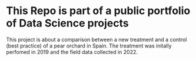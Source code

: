 # This Repo is part of a public portfolio of Data Science projects

This project is about a comparison between a new treatment and a control (best practice) of a pear orchard in Spain. The treatment was initally perfomed in 2019 and the field data collected in 2022. 
